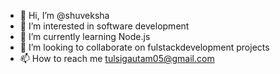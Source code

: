 - 👋 Hi, I’m @shuveksha
- 👀 I’m interested in software development 
- 🌱 I’m currently learning Node.js
- 💞️ I’m looking to collaborate on fulstackdevelopment projects 
- 📫 How to reach me tulsigautam05@gmail.com

<!---
shuveksha/shuveksha is a ✨ special ✨ repository because its `README.md` (this file) appears on your GitHub profile.
You can click the Preview link to take a look at your changes.
--->
